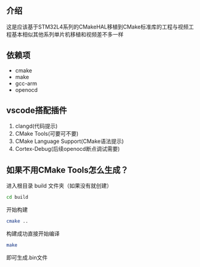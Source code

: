 ## 介绍

这是应该基于STM32L4系列的CMakeHAL移植到CMake标准库的工程与视频工程基本相似其他系列单片机移植和视频差不多一样

## 依赖项

- cmake
- make
- gcc-arm
- openocd

## vscode搭配插件

1. clangd(代码提示)
2. CMake Tools(可要可不要)
3. CMake Language Support(CMake语法提示)
4. Cortex-Debug(后续openocd断点调试需要)

## 如果不用CMake Tools怎么生成？

进入根目录 build 文件夹（如果没有就创建）

```bash
cd build
```

开始构建

```bash
cmake ..
```

构建成功直接开始编译

```bash
make
```

即可生成.bin文件
